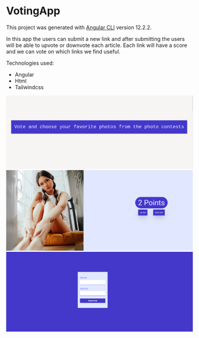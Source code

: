# VotingApp

This project was generated with [Angular CLI](https://github.com/angular/angular-cli) version 12.2.2.

In this app the users can submit a new link and after submitting the users will be able to
upvote or downvote each article. Each link will have a score and we can vote on
which links we find useful.

Technologies used:

  - Angular 
  - Html
  - Tailwindcss



<img src="https://github.com/ionescu-cristina/voting-app/blob/main/src/assets/images/vote-1.png" alt="Voting App - Home">
<img src="https://github.com/ionescu-cristina/voting-app/blob/main/src/assets/images/vote-2.png" alt="Voting App - View picture">
<img src="https://github.com/ionescu-cristina/voting-app/blob/main/src/assets/images/vote-3.png" alt="Voting App - Add Link">
